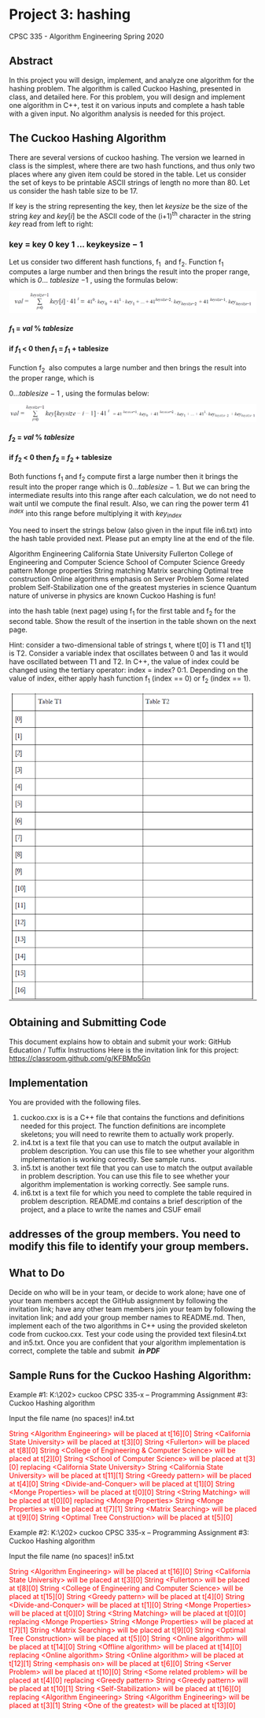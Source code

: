 # Project 3: hashing

CPSC 335 - Algorithm Engineering
Spring 2020

## Abstract

In this project you will design, implement, and analyze one algorithm for the hashing problem. The algorithm
is called Cuckoo Hashing, presented in class, and detailed ​here​. For this problem, you will design and
implement one algorithm in C++, test it on various inputs and complete a hash table with a given input. No
algorithm analysis is needed for this project.

## The Cuckoo Hashing Algorithm

There are several versions of cuckoo hashing. The version we learned in class is the simplest, where there are
two hash functions, and thus only two places where any given item could be stored in the table. Let us
consider the set of keys to be printable ASCII strings of length no more than 80. Let us consider the hash
table size to be 17.


If key is the string representing the key, then let _keysize_ be the size of the string _key_ and _key_[_i_] be the
ASCII code of the (i+1)​<sup>th</sup>​ character in the string _key_ read from left to right:

### key = key 0 key 1 ... keykeysize − 1 

Let us consider two different hash functions, f​<sub>1</sub> ​ and f​<sub>2</sub>​. Function f​<sub>1</sub> ​computes a large number and then brings
the result into the proper range, which is _0_... _tablesize_ −1 , using the formulas below:

![image info](./images/formula1.PNG)

#### _f_<sub>1</sub> = _val_ % _tablesize_ 
#### if _f_<sub>1</sub> < 0 then _f_<sub>1</sub> = _f_<sub>1</sub> + tablesize

Function f<sub>2</sub> ​ also computes a large number and then brings the result into the proper range, which is

0..._tablesize_ − 1 , using the formulas below:

![image info](./images/formula2.PNG)

#### _f_<sub>2</sub> = _val_ % _tablesize_ 
#### if _f_<sub>2</sub> < 0 then _f_<sub>2</sub> = _f_<sub>2</sub> + tablesize

Both functions f<sub>1</sub> ​and f<sub>2</sub>​ compute first a large number then it brings the result into the proper range which is
0..._tablesize_ − 1. But we can bring the intermediate results into this range after each calculation, we do not
need to wait until we compute the final result. Also, we can ring the power term 41 <sup>_index_</sup> into this range before
multiplying it with _key_<sub>_index_</sub>

You need to insert the strings below (also given in the input file in6.txt) into the hash table provided next.
Please put an empty line at the end of the file.

Algorithm Engineering
California State University
Fullerton
College of Engineering and Computer Science
School of Computer Science
Greedy pattern
Monge properties
String matching
Matrix searching
Optimal tree construction
Online algorithms
emphasis on
Server Problem
Some related problem
Self-Stabilization
one of the greatest mysteries
in science
Quantum nature of universe
in physics
are known
Cuckoo Hashing is fun!


into the hash table (next page) using f<sub>1</sub>​ for the first table and f<sub>2</sub>​​ for the second table. Show the result of the
insertion in the table shown on the next page.


Hint​: consider a two-dimensional table of strings t, where t[0] is T1 and t[1] is T2. Consider a variable index
that oscillates between 0 and 1as it would have oscillated between T1 and T2. In C++, the value of index
could be changed using the tertiary operator: index = index? 0:1. Depending on the value of index, either
apply hash function f<sub>1</sub>​ (index == 0) or f<sub>2</sub>​ (index == 1).


![image info](./images/table1.PNG)


## Obtaining and Submitting Code

This document explains how to obtain and submit your work:
GitHub Education / Tuffix Instructions
Here is the invitation link for this project:
https://classroom.github.com/g/KFBMp5Gn

## Implementation

You are provided with the following files.

1. cuckoo.cxx​ is is a C++ file that contains the functions and definitions needed for this project. The
    function definitions are incomplete skeletons; you will need to rewrite them to actually work properly.
2. in4.txt​ is a text file that you can use to match the output available in problem description. You can
    use this file to see whether your algorithm implementation is working correctly. See sample runs.
3. in5.txt​ is another text file that you can use to match the output available in problem description. You
    can use this file to see whether your algorithm implementation is working correctly. See sample runs.
4. in6.txt​ is a text file for which you need to complete the table required in problem description.
README.md​ contains a brief description of the project, and a place to write the names and CSUF email

## addresses of the group members. You need to modify this file to identify your group members.

## What to Do

Decide on who will be in your team, or decide to work alone; have one of your team members accept the
GitHub assignment by following the invitation link; have any other team members join your team by
following the invitation link; and add your group member names to ​README.md​.
Then, implement each of the two algorithms in C++ using the provided skeleton code from ​cuckoo.cxx​.
Test your code using the provided text files ​in4.txt​ and ​in5.txt​.
Once you are confident that your algorithm implementation is correct, complete the table and submit ​ **_in PDF_**

## Sample Runs for the Cuckoo Hashing Algorithm:

Example #1:
K:\202> cuckoo
CPSC 335-x – Programming Assignment #3: Cuckoo Hashing algorithm


Input the file name (no spaces)!
in4.txt

<span style="color:red">
String &ltAlgorithm Engineering> will be placed at t[16][0]
String &ltCalifornia State University> will be placed at t[3][0]
String &ltFullerton> will be placed at t[8][0]
String &ltCollege of Engineering & Computer Science> will be placed at t[2][0]
String &ltSchool of Computer Science> will be placed at t[3][0] replacing &ltCalifornia State
University>
String &ltCalifornia State University> will be placed at t[11][1]
String &ltGreedy pattern> will be placed at t[4][0]
String &ltDivide-and-Conquer> will be placed at t[1][0]
String &ltMonge Properties> will be placed at t[0][0]
String &ltString Matching> will be placed at t[0][0] replacing &ltMonge Properties>
String &ltMonge Properties> will be placed at t[7][1]
String &ltMatrix Searching> will be placed at t[9][0]
String &ltOptimal Tree Construction> will be placed at t[5][0]
</span>


Example #2:
K:\202> cuckoo
CPSC 335-x – Programming Assignment #3: Cuckoo Hashing algorithm


Input the file name (no spaces)!
in5.txt


<span style="color:red">
String &ltAlgorithm Engineering> will be placed at t[16][0]
String &ltCalifornia State University> will be placed at t[3][0]
String &ltFullerton> will be placed at t[8][0]
String &ltCollege of Engineering and Computer Science> will be placed at t[15][0]
String &ltGreedy pattern> will be placed at t[4][0]
String &ltDivide-and-Conquer> will be placed at t[1][0]
String &ltMonge Properties> will be placed at t[0][0]
String &ltString Matching> will be placed at t[0][0] replacing &ltMonge Properties>
String &ltMonge Properties> will be placed at t[7][1]
String &ltMatrix Searching> will be placed at t[9][0]
String &ltOptimal Tree Construction> will be placed at t[5][0]
String &ltOnline algorithm> will be placed at t[14][0]
String &ltOffline algorithm> will be placed at t[14][0] replacing &ltOnline algorithm>
String &ltOnline algorithm> will be placed at t[12][1]
String &ltemphasis on> will be placed at t[6][0]
String &ltServer Problem> will be placed at t[10][0]
String &ltSome related problem> will be placed at t[4][0] replacing &ltGreedy pattern>
String &ltGreedy pattern> will be placed at t[10][1]
String &ltSelf-Stabilization> will be placed at t[16][0] replacing &ltAlgorithm Engineering>
String &ltAlgorithm Engineering> will be placed at t[3][1]
String &ltOne of the greatest> will be placed at t[13][0]
</span>
